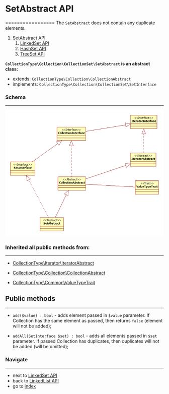 # SetAbstract API
=================
The `SetAbstract` does not contain any duplicate elements. 

1. [SetAbstract API](/docs/api/5.1.1.1.2.0.SetAbstractAPI.md)
    1. [LinkedSet API](/docs/api/5.1.1.1.2.1.LinkedSetAPI.md)
    2. [HashSet API](/docs/api/5.1.1.1.2.2.HashSetAPI.md)
    3. [TreeSet API](/docs/api/5.1.1.1.2.3.TreeSetAPI.md)

**`CollectionType\Collection\CollectionSet\SetAbstract` is an abstract class:**

* extends: `CollectionType\Collection\CollectionAbstract`
* implements: `CollectionType\Collection\CollectionSet\SetInterface`

### Schema
----------

![CollectionType library structure](/docs/images/set_abstract_structure.png?raw=true)

### Inherited all public methods from:
--------------------------------------

* [CollectionType\Iterator\IteratorAbstract](/docs/api/5.1.1.0.0.0.IteratorAbstractAPI.md)

* [CollectionType\Collection\CollectionAbstract](/docs/api/5.1.1.1.0.0.CollectionAbstractAPI.md)

* [CollectionType\Common\ValueTypeTrait](/docs/api/5.3.2.ValueTypeTraitAPI.md)

## Public methods
-----------------

* `add($value) : bool` - adds element passed in `$value` parameter. If Collection has the same element as passed, then returns `false` (element will not be added);

* `addAll(SetInterface $set) : bool` - adds all elements passed in `$set` parameter. 
If passed Collection has duplicates, then duplicates will not be added (will be omitted);

### Navigate
------------

* next to [LinkedSet API](/docs/api/5.1.1.1.2.1.LinkedSetAPI.md)
* back to [LinkedList API](/docs/api/5.1.1.1.1.2.LinkedListAPI.md)
* go to [index](/docs/README.md)